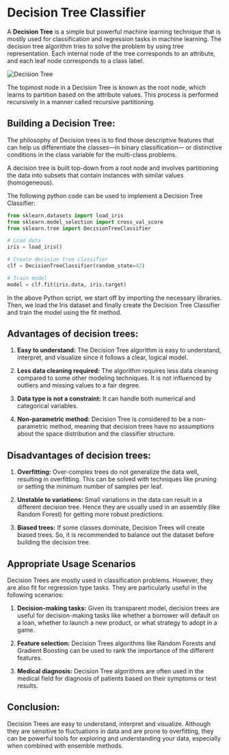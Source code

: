 # Decision Tree Classifier

A **Decision Tree** is a simple but powerful machine learning technique that is mostly used for classification and regression tasks in machine learning. The decision tree algorithm tries to solve the problem by using tree representation. Each internal node of the tree corresponds to an attribute, and each leaf node corresponds to a class label.

![Decision Tree](https://upload.wikimedia.org/wikipedia/commons/f/f3/CART_tree_titanic_survivors.png)

The topmost node in a Decision Tree is known as the root node, which learns to partition based on the attribute values. This process is performed recursively in a manner called recursive partitioning.

## Building a Decision Tree:

The philosophy of Decision trees is to find those descriptive features that can help us differentiate the classes—in binary classification— or distinctive conditions in the class variable for the multi-class problems.

A decision tree is built top-down from a root node and involves partitioning the data into subsets that contain instances with similar values (homogeneous).

The following python code can be used to implement a Decision Tree Classifier:

```python
from sklearn.datasets import load_iris
from sklearn.model_selection import cross_val_score
from sklearn.tree import DecisionTreeClassifier

# Load data
iris = load_iris()

# Create decision tree classifier
clf = DecisionTreeClassifier(random_state=42)

# Train model
model = clf.fit(iris.data, iris.target)

```

In the above Python script, we start off by importing the necessary libraries. Then, we load the Iris dataset and finally create the Decision Tree Classifier and train the model using the fit method.

## Advantages of decision trees:

1. **Easy to understand:** The Decision Tree algorithm is easy to understand, interpret, and visualize since it follows a clear, logical model.

2. **Less data cleaning required:** The algorithm requires less data cleaning compared to some other modeling techniques. It is not influenced by outliers and missing values to a fair degree.

3. **Data type is not a constraint:** It can handle both numerical and categorical variables.

4. **Non-parametric method:** Decision Tree is considered to be a non-parametric method, meaning that decision trees have no assumptions about the space distribution and the classifier structure.

## Disadvantages of decision trees:

1. **Overfitting:** Over-complex trees do not generalize the data well, resulting in overfitting. This can be solved with techniques like pruning or setting the minimum number of samples per leaf.

2. **Unstable to variations:** Small variations in the data can result in a different decision tree. Hence they are usually used in an assembly (like Random Forest) for getting more robust predictions.

3. **Biased trees:** If some classes dominate, Decision Trees will create biased trees. So, it is recommended to balance out the dataset before building the decision tree.

## Appropriate Usage Scenarios

Decision Trees are mostly used in classification problems. However, they are also fit for regression type tasks. They are particularly useful in the following scenarios:

1. **Decision-making tasks:** Given its transparent model, decision trees are useful for decision-making tasks like whether a borrower will default on a loan, whether to launch a new product, or what strategy to adopt in a game.

2. **Feature selection:** Decision Trees algorithms like Random Forests and Gradient Boosting can be used to rank the importance of the different features.

3. **Medical diagnosis:** Decision Tree algorithms are often used in the medical field for diagnosis of patients based on their symptoms or test results.

## Conclusion:

Decision Trees are easy to understand, interpret and visualize. Although they are sensitive to fluctuations in data and are prone to overfitting, they can be powerful tools for exploring and understanding your data, especially when combined with ensemble methods.
